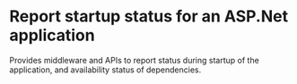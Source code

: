 # Report startup status for an ASP.Net application

Provides middleware and APIs to report status during startup of the application, and availability status of dependencies.

